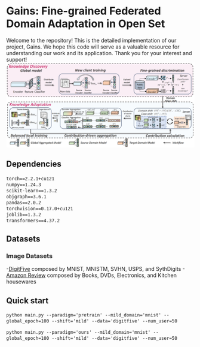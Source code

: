 # Gains: Fine-grained Federated Domain Adaptation in Open Set
Welcome to the repository! This is the detailed implementation of our project, Gains. We hope this code will serve as a valuable resource for understanding our work and its application. Thank you for your interest and support!
![img_1.png](img_1.jpg)
## Dependencies
```
torch==2.2.1+cu121
numpy==1.24.3
scikit-learn==1.3.2
objgraph==3.6.1
pandas==2.0.2
torchvision==0.17.0+cu121
joblib==1.3.2
transformers==4.37.2
```
## Datasets
### Image Datasets
-[DigitFive](https://ai.bu.edu/M3SDA) composed by MNIST, MNISTM, SVHN, USPS, and SythDigits 
-[Amazon Review](https://nijianmo.github.io/amazon/index.html) composed by Books, DVDs, Electronics, and Kitchen housewares


## Quick start

```angular2html
python main.py --paradigm='pretrain' --mild_domain='mnist' --global_epoch=100 --shift='mild' --data='digitfive' --num_user=50
```

```angular2html
python main.py --paradigm='ours' --mild_domain='mnist' --global_epoch=100 --shift='mild' --data='digitfive' --num_user=50
```

